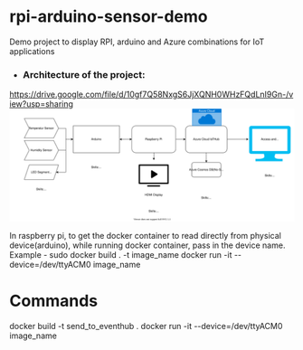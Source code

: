 # rpi-arduino-sensor-demo
Demo project to display RPI, arduino and Azure combinations for IoT applications

* ### **Architecture of the project:**
https://drive.google.com/file/d/10gf7Q58NxgS6JjXQNH0WHzFQdLnI9Gn-/view?usp=sharing
![alt text](ArduinoRPiProject.drawio.svg)


In raspberry pi, to get the docker container to read directly from physical device(arduino), while running docker container, pass in the device name. 
Example - sudo docker build . -t image_name
docker run -it --device=/dev/ttyACM0 image_name


# Commands
docker build -t send_to_eventhub .
docker run -it --device=/dev/ttyACM0 image_name